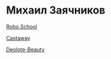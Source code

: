 

# Михаил Заячников

[Robo.School](https://m1sha1905.github.io/robo.school/ "Всплывающая подсказка")

[Castaway](https://m1sha1905.github.io/Castaway/ "Всплывающая подсказка")

[Deolote-Beauty](https://m1sha1905.github.io/delote-beauty/ "Всплывающая подсказка")

